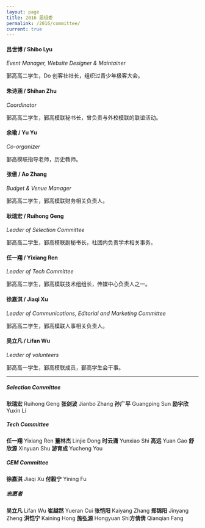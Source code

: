 ```yaml
---
layout: page
title: 2016 届组委
permalink: /2016/committee/
current: true
---
```


#### 吕世博 / Shibo Lyu
*Event Manager, Website Designer & Maintainer*

鄞高高二学生，Do 创客社社长，组织过青少年极客大会。

#### 朱诗涵 / Shihan Zhu
*Coordinator*

鄞高高二学生，鄞高模联秘书长，曾负责与外校模联的联谊活动。

#### 余瑜 / Yu Yu
*Co-organizer*

鄞高模联指导老师，历史教师。

#### 张傲 / Ao Zhang
*Budget & Venue Manager*

鄞高高二学生，鄞高模联财务相关负责人。

#### 耿瑞宏 / Ruihong Geng
*Leader of Selection Committee*

鄞高高二学生，鄞高模联副秘书长，社团内负责学术相关事务。

#### 任一翔 / Yixiang Ren
*Leader of Tech Committee*

鄞高高二学生，鄞高模联技术组组长，传媒中心负责人之一。

#### 徐嘉淇 / Jiaqi Xu
*Leader of Communications, Editorial and Marketing Committee*

鄞高高二学生，鄞高模联人事相关负责人。

#### 吴立凡 / Lifan Wu
*Leader of volunteers*

鄞高高一学生，鄞高模联成员，鄞高学生会干事。

--------------------------

##### Selection Committee
**耿瑞宏** Ruihong Geng **张剑波** Jianbo Zhang **孙广平** Guangping Sun **励宇欣** Yuxin Li

##### Tech Committee
**任一翔** Yixiang Ren **董林杰** Linjie Dong **时云潇** Yunxiao Shi **高远** Yuan Gao **舒欣源** Xinyuan Shu **游育成** Yucheng You

##### CEM Committee
**徐嘉淇** Jiaqi Xu **付毅宁** Yining Fu

##### 志愿者
**吴立凡** Lifan Wu **崔越然** Yueran Cui **张恺阳** Kaiyang Zhang **郑锦阳** Jinyang Zheng **洪恺宁** Kaining Hong **施弘源** Hongyuan Shi**方倩倩** Qianqian Fang
